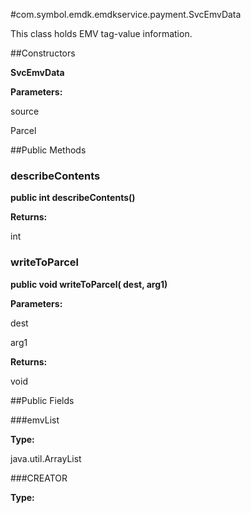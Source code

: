 #com.symbol.emdk.emdkservice.payment.SvcEmvData

This class holds EMV tag-value information.



##Constructors

**SvcEmvData**



**Parameters:**

source



Parcel

##Public Methods

### describeContents

**public int describeContents()**



**Returns:**

int

### writeToParcel

**public void writeToParcel( dest,  arg1)**



**Parameters:**

dest

arg1

**Returns:**

void

##Public Fields

###emvList



**Type:**

java.util.ArrayList

###CREATOR



**Type:**

<any>

